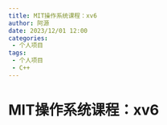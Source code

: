 ```yaml
---
title: MIT操作系统课程：xv6
author: 阿源
date: 2023/12/01 12:00
categories:
 - 个人项目
tags:
 - 个人项目
 - C++
---
```

# MIT操作系统课程：xv6